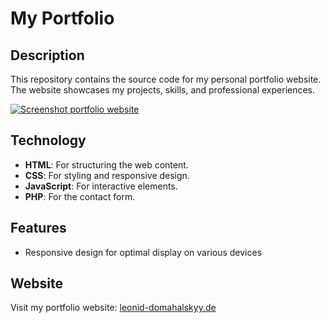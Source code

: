 # My Portfolio

## Description
This repository contains the source code for my personal portfolio website. The website showcases my projects, skills, and professional experiences.

[![Screenshot portfolio website](https://i.postimg.cc/BvFtnHJZ/Screenshot-2023-12-06-120410.png)](https://postimg.cc/8F1TyFFx)

## Technology

- **HTML**: For structuring the web content.
- **CSS**: For styling and responsive design.
- **JavaScript**: For interactive elements.
- **PHP**: For the contact form.

## Features
- Responsive design for optimal display on various devices

## Website
Visit my portfolio website: [leonid-domahalskyy.de](https://leonid-domahalskyy.de/)
